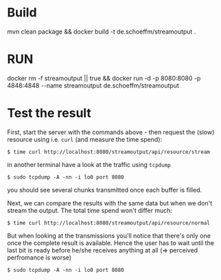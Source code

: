 # Build
mvn clean package && docker build -t de.schoeffm/streamoutput .

# RUN

docker rm -f streamoutput || true && docker run -d -p 8080:8080 -p 4848:4848 --name streamoutput de.schoeffm/streamoutput 

# Test the result

First, start the server with the commands above - then request the (slow) resource using i.e. `curl` (and measure the time spend):

    $ time curl http://localhost:8080/streamoutput/api/resource/stream

in another terminal have a look at the traffic using `tcpdump`

    $ sudo tcpdump -A -nn -i lo0 port 8080
    
you should see several chunks transmitted once each buffer is filled.

Next, we can compare the results with the same data but when we don't stream the output. The total time spend won't differ much:

    $ time curl http://localhost:8080/streamoutput/api/resource/normal

But when looking at the transmissions you'll notice that there's only one once the complete result is available. Hence the user has to wait until the last bit is ready before he/she receives anything at all (=> perceived perfromance is worse)
 
    $ sudo tcpdump -A -nn -i lo0 port 8080
